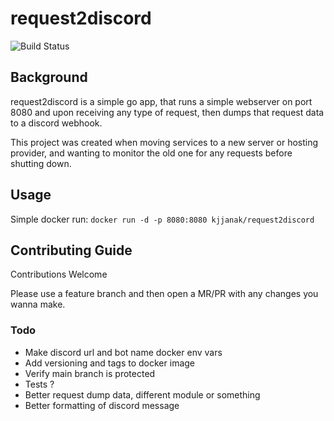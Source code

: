 # request2discord

![Build Status](https://github.com/greyhammer/request2discord/actions/workflows/dockerimage.yml/badge.svg)

## Background 
request2discord is a simple go app, that runs a simple webserver on port 8080 and upon receiving any type of request, then dumps that request data to a discord webhook. 

This project was created when moving services to a new server or hosting provider, and wanting to monitor the old one for any requests before shutting down. 


## Usage
Simple docker run: `docker run -d -p 8080:8080 kjjanak/request2discord`

## Contributing Guide
Contributions Welcome

Please use a feature branch and then open a MR/PR with any changes you wanna make. 

### Todo 
* Make discord url and bot name docker env vars
* Add versioning and tags to docker image
* Verify main branch is protected
* Tests ? 
* Better request dump data, different module or something
* Better formatting of discord message


